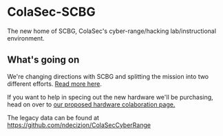 # ColaSec-SCBG
The new home of SCBG, ColaSec's cyber-range/hacking lab/instructional environment.

## What's going on
We're changing directions with SCBG and splitting the mission into two different efforts. [Read more here](/ColaSec_IV:The_Search_For_Hardware.md).

If you want to help in specing out the new hardware we'll be purchasing, head on over to [our proposed hardware colaboration page.](/HardwareSpecs/Proposed_Hardware.md)

The legacy data can be found at https://github.com/ndecizion/ColaSecCyberRange 
